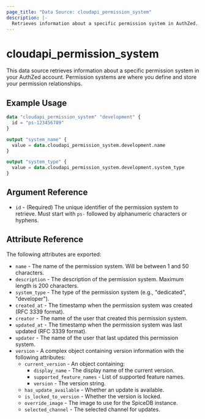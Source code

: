 ```yaml
---
page_title: "Data Source: cloudapi_permission_system"
description: |-
  Retrieves information about a specific permission system in AuthZed.
---
```


# cloudapi_permission_system

This data source retrieves information about a specific permission system in your AuthZed account. Permission systems are where you define and store your permission relationships.

## Example Usage

```terraform
data "cloudapi_permission_system" "development" {
  id = "ps-123456789"
}

output "system_name" {
  value = data.cloudapi_permission_system.development.name
}

output "system_type" {
  value = data.cloudapi_permission_system.development.system_type
}
```

## Argument Reference

* `id` - (Required) The unique identifier of the permission system to retrieve. Must start with `ps-` followed by alphanumeric characters or hyphens.

## Attribute Reference

The following attributes are exported:

* `name` - The name of the permission system. Will be between 1 and 50 characters.
* `description` - The description of the permission system. Maximum length is 200 characters.
* `system_type` - The type of the permission system (e.g., "dedicated", "developer").
* `created_at` - The timestamp when the permission system was created (RFC 3339 format).
* `creator` - The name of the user that created this permission system.
* `updated_at` - The timestamp when the permission system was last updated (RFC 3339 format).
* `updater` - The name of the user that last updated this permission system.
* `version` - A complex object containing version information with the following attributes:
  * `current_version` - An object containing:
    * `display_name` - The display name of the current version.
    * `supported_feature_names` - List of supported feature names.
    * `version` - The version string.
  * `has_update_available` - Whether an update is available.
  * `is_locked_to_version` - Whether the version is locked.
  * `override_image` - The image to use for the SpiceDB instance.
  * `selected_channel` - The selected channel for updates.


